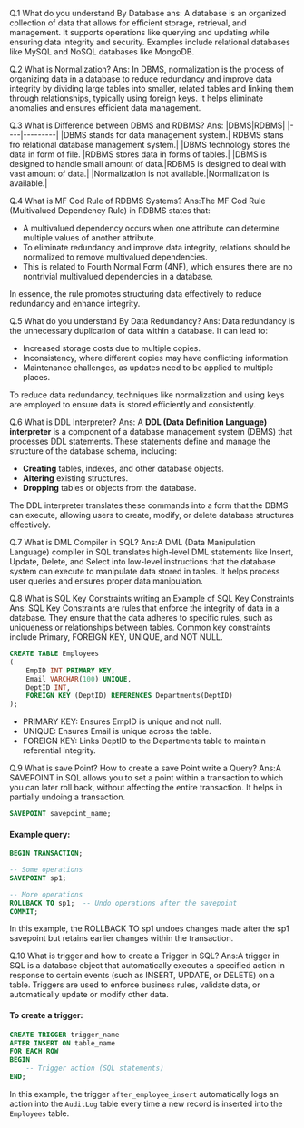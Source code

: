 Q.1 What do you understand By Database 
ans: A database is an organized collection of data that allows for efficient storage, retrieval, and management. It supports operations like querying and updating while ensuring data integrity and security. Examples include relational databases like MySQL and NoSQL databases like MongoDB.

Q.2  What is Normalization? 
Ans: In DBMS, normalization is the process of organizing data in a database to reduce redundancy and improve data integrity by dividing large tables into smaller, related tables and linking them through relationships, typically using foreign keys. It helps eliminate anomalies and ensures efficient data management.

Q.3  What is Difference between DBMS and RDBMS? 
Ans:
|DBMS|RDBMS|
|----|---------|
|DBMS stands for data management system.| RDBMS stans fro relational database management system.|
|DBMS technology stores the data in form of file. |RDBMS stores data in forms of tables.|
|DBMS is designed to handle small amount of data.|RDBMS is designed to deal with vast amount of data.|
|Normalization is not available.|Normalization is available.|

Q.4  What is MF Cod Rule of RDBMS Systems? 
Ans:The MF Cod Rule (Multivalued Dependency Rule) in RDBMS states that:

- A multivalued dependency occurs when one attribute can determine multiple values of another attribute.
- To eliminate redundancy and improve data integrity, relations should be normalized to remove multivalued dependencies.
- This is related to Fourth Normal Form (4NF), which ensures there are no nontrivial multivalued dependencies in a database.

In essence, the rule promotes structuring data effectively to reduce redundancy and enhance integrity.

Q.5 What do you understand By Data Redundancy? 
Ans: Data redundancy is the unnecessary duplication of data within a database. It can lead to:

- Increased storage costs due to multiple copies.
- Inconsistency, where different copies may have conflicting information.
- Maintenance challenges, as updates need to be applied to multiple places.

To reduce data redundancy, techniques like normalization and using keys are employed to ensure data is stored efficiently and consistently.

Q.6 What is DDL Interpreter? 
Ans: A **DDL (Data Definition Language) interpreter** is a component of a database management system (DBMS) that processes DDL statements. These statements define and manage the structure of the database schema, including:

- **Creating** tables, indexes, and other database objects.
- **Altering** existing structures.
- **Dropping** tables or objects from the database.

The DDL interpreter translates these commands into a form that the DBMS can execute, allowing users to create, modify, or delete database structures effectively.

Q.7 What is DML Compiler in SQL? 
Ans:A DML (Data Manipulation Language) compiler in SQL translates high-level DML statements like Insert, Update, Delete, and Select into low-level instructions that the database system can execute to manipulate data stored in tables. It helps process user queries and ensures proper data manipulation.

Q.8 What is SQL Key Constraints writing an Example of SQL Key Constraints 
Ans: SQL Key Constraints are rules that enforce the integrity of data in a database. They ensure that the data adheres to specific rules, such as uniqueness or relationships between tables. Common key constraints include Primary, FOREIGN KEY, UNIQUE, and NOT NULL.


~~~sql
CREATE TABLE Employees
(
    EmpID INT PRIMARY KEY,
    Email VARCHAR(100) UNIQUE,
    DeptID INT,
    FOREIGN KEY (DeptID) REFERENCES Departments(DeptID)
);
~~~

- PRIMARY KEY: Ensures EmpID is unique and not null.
- UNIQUE: Ensures Email is unique across the table.
- FOREIGN KEY: Links DeptID to the Departments table to maintain referential integrity.

Q.9 What is save Point? How to create a save Point write a Query?
Ans:A SAVEPOINT in SQL allows you to set a point within a transaction to which you can later roll back, without affecting the entire transaction. It helps in partially undoing a transaction.


~~~sql
SAVEPOINT savepoint_name;
~~~

#### Example query:
~~~sql
BEGIN TRANSACTION;

-- Some operations
SAVEPOINT sp1;

-- More operations
ROLLBACK TO sp1;  -- Undo operations after the savepoint
COMMIT;
~~~

In this example, the ROLLBACK TO sp1 undoes changes made after the sp1 savepoint but retains earlier changes within the transaction.

Q.10 What is trigger and how to create a Trigger in SQL? 
Ans:A trigger in SQL is a database object that automatically executes a specified action in response to certain events (such as INSERT, UPDATE, or DELETE) on a table. Triggers are used to enforce business rules, validate data, or automatically update or modify other data.

#### To create a trigger:
~~~sql
CREATE TRIGGER trigger_name
AFTER INSERT ON table_name
FOR EACH ROW
BEGIN
    -- Trigger action (SQL statements)
END;
~~~
In this example, the trigger `after_employee_insert` automatically logs an action into the `AuditLog` table every time a new record is inserted into the `Employees` table.